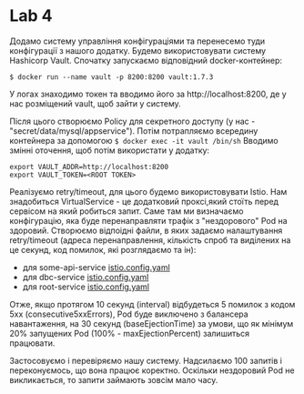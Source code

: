 # Lab 4
Додамо систему управління конфігураціями та перенесемо туди конфігурації з нашого додатку. Будемо використовувати систему Hashicorp Vault. Спочатку запускаємо відповідний docker-контейнер:
```
$ docker run --name vault -p 8200:8200 vault:1.7.3
```
У логах знаходимо токен та вводимо його за http://localhost:8200, де у нас розміщений vault, щоб зайти у систему. 

Після цього створюємо Policy для секретного доступу (у нас - "secret/data/mysql/appservice"). Потім потрапляємо всередину контейнера за допомогою 
```$ docker exec -it vault /bin/sh```
Вводимо змінні оточення, щоб потім використати у додатку: 
```
export VAULT_ADDR=http://localhost:8200
export VAULT_TOKEN=<ROOT TOKEN>
```
Реалізуємо retry/timeout, для цього будемо використовувати Istio. 
Нам знадобиться VirtualService - це додатковий проксі,який стоїть перед сервісом на який робиться запит. Саме там ми визначаємо конфігурацію, яка буде перенаправляти трафік з "нездорового" Pod на здоровий. Створюємо відпоідні файли, в яких задаємо налаштування retry/timeout (адреса перенаправлення, кількість спроб та виділених на це секунд, код помилок, які розглядаємо та ін):
* для  some-api-service [istio.config.yaml](https://github.com/zavad4/MicroserviceProject/blob/main/lab2/k8s/api_service/istio.config.yml)
* для  dbc-service [istio.config.yaml](https://github.com/zavad4/MicroserviceProject/blob/main/lab2/k8s/dbc_service/istio.config.yml)
* для  root-service [istio.config.yaml](https://github.com/zavad4/MicroserviceProject/blob/main/lab2/k8s/root_service/istio.config.yml)


Отже, якщо протягом 10 секунд (interval) відбудеться 5 помилок з кодом 5xx (consecutive5xxErrors), Pod буде виключено з балансера навантаження, на 30 секунд (baseEjectionTime) за умови, що як мінімум 20% запущених Pod (100% - maxEjectionPercent) залишиться працювати.

Застосовуємо і перевіряємо нашу систему. Надсилаємо 100 запитів і переконуємось, що вона працює коректно. Оскільки нездоровий Pod не викликається, то запити займають зовсім мало часу.
